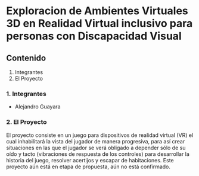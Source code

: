 # Exploracion de Ambientes Virtuales 3D en Realidad Virtual inclusivo para personas con Discapacidad Visual

## Contenido
1. Integrantes
2. El Proyecto

### 1. Integrantes
- Alejandro Guayara

### 2. El Proyecto
El proyecto consiste en un juego para dispositivos de realidad virtual (VR) el cual inhabilitará la vista del jugador de manera progresiva, para así crear situaciones en las que el jugador se verá obligado a depender sólo de su oído y tacto (vibraciones de respuesta de los controles) para desarrollar la historia del juego, resolver acertijos y escapar de habitaciones. Este proyecto aún está en etapa de propuesta, aún no está confirmado.

